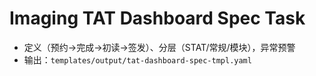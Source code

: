 # Imaging TAT Dashboard Spec Task

- 定义（预约→完成→初读→签发）、分层（STAT/常规/模块），异常预警
- 输出：`templates/output/tat-dashboard-spec-tmpl.yaml`
